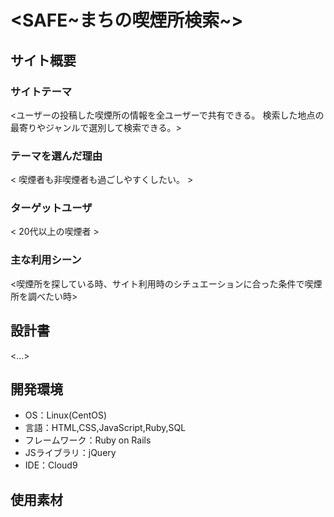 # <SAFE~まちの喫煙所検索~>

## サイト概要
### サイトテーマ
<ユーザーの投稿した喫煙所の情報を全ユーザーで共有できる。
 検索した地点の最寄りやジャンルで選別して検索できる。>

### テーマを選んだ理由
< 喫煙者も非喫煙者も過ごしやすくしたい。 >

### ターゲットユーザ
< 20代以上の喫煙者 >

### 主な利用シーン
<喫煙所を探している時、サイト利用時のシチュエーションに合った条件で喫煙所を調べたい時>

## 設計書
<...>

## 開発環境
- OS：Linux(CentOS)
- 言語：HTML,CSS,JavaScript,Ruby,SQL
- フレームワーク：Ruby on Rails
- JSライブラリ：jQuery
- IDE：Cloud9

## 使用素材
